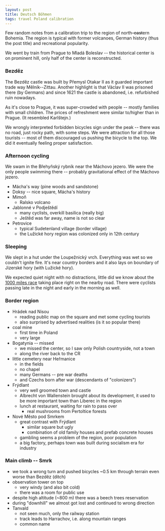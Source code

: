 ```yaml
---
layout: post
title: Deutsch Böhmen
tags: travel Poland calibration
---
```


Few random notes from a calibration trip to the region of
north<del>-east</del>ern Bohemia.
The region is typical with former volcanoes, German history (thus the post
title) and recreational popularity.

We went by train from Prague to Mladá Boleslav -- the historical center is on
prominent hill, only half of the center is reconstructed.

### Bezděz

The Bezděz castle was built by Přemysl Otakar II as it guarded important trade
way Mělník--Zittau.
Another highlight is that Václav II was prisoned there (by Germans) and since
1621 the castle is abandoned, i.e. refurbished ruin nowadays.

As it's close to Prague, it was super-crowded with people -- mostly families
with small children. The prices of refreshment were similar to/higher than in
Prague. (It resembled Karlštejn.)

We wrongly interpreted forbidden bicycles sign under the peak -- there was no
road, just rocky path, with some steps. We were attraction for all those
tourists -- most of them discouraged us pushing the bicycle to the top.
We did it eventually feeling proper satisfaction.

### Afternoon cycling
		
We swam in the Břehyňský rybník near the Máchovo jezero. We were the only
people swimming there -- probably gravitational effect of the Máchovo jezero.

- Mácha's way (pine woods and sandstone)
- Doksy -- nice square, Mácha's history
- Mimoň
	- Ralsko volcano
- Jablonné v Podještědí
	- many cyclists, overkill basilica (really big)
	- Ještěd was far away, name is not so clear
- Petrovice
	- typical Sudetenland village (border village)
	- the Lužické hory region was colonized only in 12th century

### Sleeping

We slept in a hut under the Loupežnický vrch. Everything was wet so we couldn't
ignite fire. It's near country borders and it also lays on boundary of Jizerské
hory (with Lužické hory).

We expected quiet night with no distractions, little did we know
about the [1000 miles race](http://www.1000miles.cz/uvod) taking place right on
the nearby road. There were cyclists passing late in the night and early in the
morning as well.


### Border region

- Hrádek nad Nisou
	- reading public map on the square and met some cycling tourists
	- also surprised by advertised realities (is it so popular there)
- coal mine
	- first time in Poland
	- very large
- Bogatynia -- missed
	- we missed the center, so I saw only Polish countryside, not a town
	- along the river back to the CR
- little cemetery near Heřmanice
	- in the fields
	- no chapel
	- many Germans -- pre war deaths
	- and Czechs born after war (descendants of "colonizers")
- Frýdlant
	- very well groomed town and castle
	- Albrecht von Wallenstein brought about its development, it used to be
	  more important town than Liberec in the region
	- lunch at restaurant, waiting for rain to pass over
		- real mushrooms from Pertoltice forests
- Nové Město pod Smrkem
	- great contrast with Frýdlant
		- similar square but ugly
		- combination of old family houses and prefab concrete houses
	- gambling seems a problem of the region, poor population
	- a big factory, perhaps town was built during socialism era for
	  industry

### Main climb -- Smrk

- we took a wrong turn and pushed bicycles ~0.5 km through terrain even worse
  than Bezděz (ditch)
- observation tower on top
	- very windy (and also bit cold)
	- there was a room for public use
- despite high altitude (~800 m) there was a beech trees reservation
- during "downhill" we almost got lost and continued to wrong direction
- Tanvald
	- not seen much, only the railway station
	- track leads to Harrachov, i.e. along mountain ranges
	- common name
